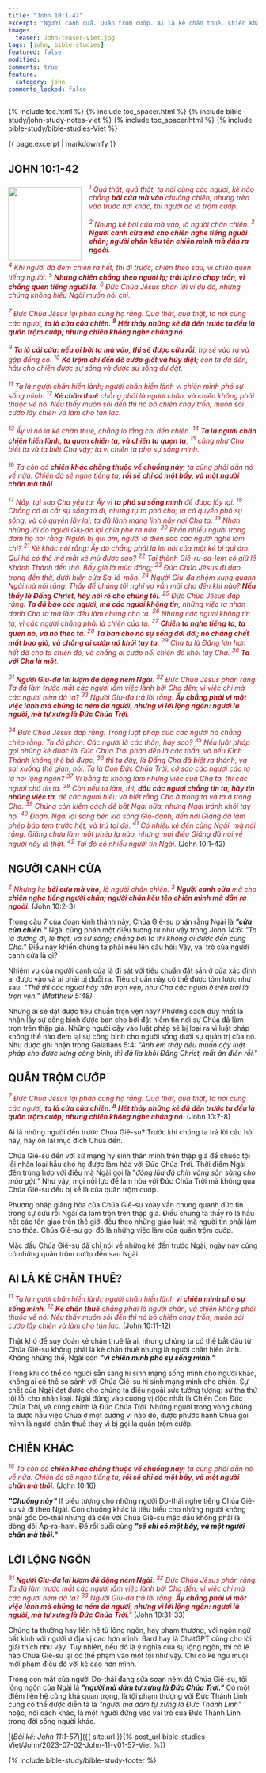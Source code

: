 ```yaml
---
title: "John 10:1-42"
excerpt: "Người canh cửa. Quân trộm cướp. Ai là kẻ chăn thuê. Chiên khác. Lời lộng ngôn."
image:
  teaser: John-teaser-Viet.jpg
tags: [john, bible-studies]
featured: false
modified:
comments: true
feature:
  category: john
comments_locked: false
---
```


{% include toc.html %}
{% include toc_spacer.html %}
{% include bible-study/john-study-notes-viet %}
{% include toc_spacer.html %}
{% include bible-study/bible-studies-Viet %}

{{ page.excerpt | markdownify }}

## JOHN 10:1-42

<div>
<p>
<img alt src="http://vacsf.org/assets/images/John-teaser.jpg" style="border: 0px none; margin: 7px 15px 0px 0px; max-width: 100%; height: 148px; padding: 0px; float: left;">
    <span style="color: rgb(159, 29, 33);"><i>     <sup>1</sup> Quả thật, quả thật, ta nói cùng các ngươi, kẻ nào chẳng <strong>bởi cửa mà vào</strong> chuồng chiên, nhưng trèo vào trước nơi khác, thì người đó là trộm cướp.  <br /><br /><sup>2</sup> Nhưng kẻ bởi cửa mà vào, là người chăn chiên.  <sup>3</sup> <strong>Người canh cửa mở cho chiên nghe tiếng người chăn; người chăn kêu tên chiên mình mà dẫn ra ngoài</strong>.<br /><br />  <sup>4</sup> Khi người đã đem chiên ra hết, thì đi trước, chiên theo sau, vì chiên quen tiếng người.  <sup>5</sup> <strong>Nhưng chiên chẳng theo người lạ; trái lại nó chạy trốn, vì chẳng quen tiếng người lạ</strong>.  <sup>6</sup> Ðức Chúa Jêsus phán lời ví dụ đó, nhưng chúng không hiểu Ngài muốn nói chi.  <br /><br /><sup>7</sup> Ðức Chúa Jêsus lại phán cùng họ rằng: Quả thật, quả thật, ta nói cùng các ngươi, <strong>ta là cửa của chiên.  <sup>8</sup> Hết thảy những kẻ đã đến trước ta đều là quân trộm cướp; nhưng chiên không nghe chúng nó</strong>.  <br /><br /><sup>9</sup> <strong>Ta là cái cửa: nếu ai bởi ta mà vào, thì sẽ được cứu rỗi</strong>; họ sẽ vào ra và gặp đồng cỏ.  <sup>10</sup> <strong>Kẻ trộm chỉ đến để cướp giết và hủy diệt</strong>; còn ta đã đến, hầu cho chiên được sự sống và được sự sống dư dật.  <br /><br /><sup>11</sup> Ta là người chăn hiền lành; người chăn hiền lành vì chiên mình phó sự sống mình.  <sup>12</sup> <strong>Kẻ chăn thuê</strong> chẳng phải là người chăn, và chiên không phải thuộc về nó. Nếu thấy muôn sói đến thì nó bỏ chiên chạy trốn; muôn sói cướp lấy chiên và làm cho tản lạc.  <br /><br /><sup>13</sup> Ấy vì nó là kẻ chăn thuê, chẳng lo lắng chi đến chiên.  <sup>14</sup> <strong>Ta là người chăn chiên hiền lành, ta quen chiên ta, và chiên ta quen ta</strong>,  <sup>15</sup> cũng như Cha biết ta và ta biết Cha vậy; ta vì chiên ta phó sự sống mình.  <br /><br /><sup>16</sup> Ta còn có <strong>chiên khác chẳng thuộc về chuồng này</strong>; ta cùng phải dẫn nó về nữa. Chiên đó sẽ nghe tiếng ta, <strong>rồi sẽ chỉ có một bầy, và một người chăn mà thôi</strong>.  <br /><br /><sup>17</sup> Nầy, tại sao Cha yêu ta: Ấy vì <strong>ta phó sự sống mình</strong> để được lấy lại.  <sup>18</sup> Chẳng có ai cất sự sống ta đi, nhưng tự ta phó cho; ta có quyền phó sự sống, và có quyền lấy lại; ta đã lãnh mạng lịnh nầy nơi Cha ta.  <sup>19</sup> Nhơn những lời đó người Giu-đa lại chia phe ra nữa.  <sup>20</sup> Phần nhiều người trong đám họ nói rằng: Người bị quỉ ám, người là điên sao các ngươi nghe làm chi?  <sup>21</sup> Kẻ khác nói rằng: Ấy đó chẳng phải là lời nói của một kẻ bị quỉ ám. Quỉ há có thể mở mắt kẻ mù được sao?  <sup>22</sup> Tại thành Giê-ru-sa-lem có giữ lễ Khánh Thành đền thờ. Bấy giờ là mùa đông;  <sup>23</sup> Ðức Chúa Jêsus đi dạo trong đền thờ, dưới hiên cửa Sa-lô-môn.  <sup>24</sup> Người Giu-đa nhóm xung quanh Ngài mà nói rằng: Thầy để chúng tôi nghĩ vơ vẫn mãi cho đến khi nào? <strong>Nếu thầy là Ðấng Christ, hãy nói rõ cho chúng tôi</strong>.  <sup>25</sup> Ðức Chúa Jêsus đáp rằng: <strong>Ta đã bảo các ngươi, mà các ngươi không tin</strong>; những việc ta nhơn danh Cha ta mà làm đều làm chứng cho ta.  <sup>26</sup> Nhưng các ngươi không tin ta, vì các ngươi chẳng phải là chiên của ta.  <sup>27</sup> <strong>Chiên ta nghe tiếng ta, ta quen nó, và nó theo ta</strong>.  <sup>28</sup> <strong>Ta ban cho nó sự sống đời đời; nó chẳng chết mất bao giờ, và chẳng ai cướp nó khỏi tay ta</strong>.  <sup>29</sup> Cha ta là Ðấng lớn hơn hết đã cho ta chiên đó, và chẳng ai cướp nổi chiên đó khỏi tay Cha.  <sup>30</sup> <strong>Ta với Cha là một</strong>.  <br /><br /><sup>31</sup> <strong>Người Giu-đa lại lượm đá đặng ném Ngài</strong>. <sup>32</sup> Ðức Chúa Jêsus phán rằng: Ta đã làm trước mắt các ngươi lắm việc lành bởi Cha đến; vì việc chi mà các ngươi ném đã ta?  <sup>33</sup> Người Giu-đa trả lời rằng: <strong>Ấy chẳng phải vì một việc lành mà chúng ta ném đá ngươi, nhưng vì lời lộng ngôn: ngươi là người, mà tự xưng là Ðức Chúa Trời</strong>.  <br /><br /><sup>34</sup> Ðức Chúa Jêsus đáp rằng: Trong luật pháp của các ngươi há chẳng chép rằng: Ta đã phán: Các ngươi là các thần, hay sao?  <sup>35</sup> Nếu luật pháp gọi những kẻ được lời Ðức Chúa Trời phán đến là các thần, và nếu Kinh Thánh không thể bỏ được,  <sup>36</sup> thì ta đây, là Ðấng Cha đã biệt ra thánh, và sai xuống thế gian, nói: Ta là Con Ðức Chúa Trời, cớ sao các ngươi cáo ta là nói lộng ngôn?  <sup>37</sup> Ví bằng ta không làm những việc của Cha ta, thì các ngươi chớ tin ta.  <sup>38</sup> Còn nếu ta làm, thì, <strong>dầu các ngươi chẳng tin ta, hãy tin những việc ta</strong>, để các ngươi hiểu và biết rằng Cha ở trong ta và ta ở trong Cha.  <sup>39</sup> Chúng còn kiếm cách để bắt Ngài nữa; nhưng Ngài tránh khỏi tay họ.  <sup>40</sup> Ðoạn, Ngài lại sang bên kia sông Giô-đanh, đến nơi Giăng đã làm phép báp tem trước hết, và trú tại đó.  <sup>41</sup> Có nhiều kẻ đến cùng Ngài, mà nói rằng: Giăng chưa làm một phép lạ nào, nhưng mọi điều Giăng đã nói về người nầy là thật.  <sup>42</sup> Tại đó có nhiều người tin Ngài.</i></span> (John 10:1-42)</p>
</div>


## NGƯỜI CANH CỬA

<span style="color: rgb(159, 29, 33);">
<i><sup>2</sup> Nhưng kẻ <strong>bởi cửa mà vào</strong>, là người chăn chiên.  <sup>3</sup> <strong>Người canh cửa</strong> mở cho <strong>chiên nghe tiếng người chăn; người chăn kêu tên chiên mình mà dẫn ra ngoài</strong>.</i></span> (John 10:2-3)

Trong câu 7 của đoạn kinh thánh này, Chúa Giê-su phán rằng Ngài là ***"cửa của chiên."*** Ngài cũng phán một điều tương tự như vậy trong John 14:6: *"Ta là đường đi, lẽ thật, và sự sống; chẳng bởi ta thì không ai được đến cùng Cha."* Điều này khiến chúng ta phải nêu lên câu hỏi: Vậy, vai trò của người canh cửa là gì?

Nhiệm vụ của người canh cửa là đi sát với tiêu chuẩn đặt sẵn ở cửa xác định ai được vào và ai phải bị đuổi ra. Tiêu chuẩn này có thể được tóm lược như sau: *"Thế thì các ngươi hãy nên trọn vẹn, như Cha các ngươi ở trên trời là trọn vẹn." (Matthew 5:48).*

Nhưng ai sẽ đạt được tiêu chuẩn trọn vẹn này? Phương cách duy nhất là nhận lấy sự công bình được ban cho bởi đặt niềm tin nơi sự Chúa đã làm trọn trên thập giá. Những người cậy vào luật pháp sẽ bị loại ra vì luật pháp không thể nào đem lại sự công bình cho người sống dưới sự quản trị của nó. Như được ghi nhận trong Galatians 5:4: *"Anh em thảy đều muốn cậy luật pháp cho được xưng công bình, thì đã lìa khỏi Ðấng Christ, mất ân điển rồi."*

## QUÂN TRỘM CƯỚP

<span style="color: rgb(159, 29, 33);">
<i><sup>7</sup> Ðức Chúa Jêsus lại phán cùng họ rằng: Quả thật, quả thật, ta nói cùng các ngươi, <strong>ta là cửa của chiên.  <sup>8</sup> Hết thảy những kẻ đã đến trước ta đều là quân trộm cướp; nhưng chiên không nghe chúng nó</strong>.</i></span> (John 10:7-8)

Ai là những người đến trước Chúa Giê-su? Trước khi chúng ta trả lời câu hỏi này, hãy ôn lại mục đích Chúa đến.

Chúa Giê-su đến với sứ mạng hy sinh thân mình trên thập giá để chuộc tội lỗi nhân loại hầu cho họ được làm hòa với Đức Chúa Trời. Thời điểm Ngài đến trùng hợp với điều mà Ngài gọi là "*đồng lúa đã chín vàng sẵn sàng cho mùa gặt."* Như vậy, mọi nỗi lực để làm hòa với Đức Chúa Trời mà không qua Chúa Giê-su đều bị kể là của quân trộm cướp.

Phương pháp giảng hòa của Chúa Giê-su xoay vần chung quanh đức tin trong sự cứu rỗi Ngài đã làm trọn trên thập giá. Điều chúng ta thấy rõ là hầu hết các tôn giáo trên thế giới đều theo những giáo luật mà người tin phải làm cho thỏa. Chúa Giê-su gọi đó là những việc làm của quân trộm cướp.

Mặc dầu Chúa Giê-su đã chỉ nói về những kẻ đến trước Ngài, ngày nay cũng có những quân trộm cướp đến sau Ngài.

## AI LÀ KẺ CHĂN THUÊ?

<span style="color: rgb(159, 29, 33);">
<i><sup>11</sup> Ta là người chăn hiền lành; người chăn hiền lành <strong>vì chiên mình phó sự sống mình</strong>.  <sup>12</sup> <strong>Kẻ chăn thuê</strong> chẳng phải là người chăn, và chiên không phải thuộc về nó. Nếu thấy muôn sói đến thì nó bỏ chiên chạy trốn; muôn sói cướp lấy chiên và làm cho tản lạc.  </i></span> (John 10:11-12)

Thật khó để suy đoán kẻ chăn thuê là ai, nhưng chúng ta có thể bắt đầu từ Chúa Giê-su không phải là kẻ chăn thuê nhưng là người chăn hiền lành. Không những thế, Ngài còn ***"vì chiên mình phó sự sống mình."***

Trong khi có thể có người sẵn sàng hi sinh mạng sống mình cho người khác, không ai có thể so sánh với Chúa Giê-su hi sinh mạng mình cho chiên. Sự chết của Ngài đạt được cho chúng ta điều ngoài sức tưởng tượng: sự tha thứ tội lỗi cho nhân loại. Ngài đứng vào cương vị độc nhất là Chiên Con Đức Chúa Trời, và cũng chính là Đức Chúa Trời. Những người trong vòng chúng ta được hầu việc Chúa ở một cương vị nào đó, được phước hạnh Chúa gọi mình là người chăn thuê thay vì bị gọi là quân trộm cướp.

## CHIÊN KHÁC

<span style="color: rgb(159, 29, 33);">
<i><sup>16</sup> Ta còn có <strong>chiên khác chẳng thuộc về chuồng này</strong>; ta cùng phải dẫn nó về nữa. Chiên đó sẽ nghe tiếng ta, <strong>rồi sẽ chỉ có một bầy, và một người chăn mà thôi</strong>.</i></span> (John 10:16)

***"Chuồng này"*** lf biểu tượng cho những người Do-thái nghe tiếng Chúa Giê-su và đi theo Ngài. Còn chuồng khác là tiêu biểu cho những người không phải gốc Do-thái nhưng đã đến với Chúa Giê-su mặc dầu không phải là dòng dõi Áp-ra-ham. Để rồi cuối cùng ***"sẽ chỉ có một bầy, và một người chăn mà thôi."***

## LỜI LỘNG NGÔN

<span style="color: rgb(159, 29, 33);">
<i><sup>31</sup> <strong>Người Giu-đa lại lượm đá đặng ném Ngài</strong>. <sup>32</sup> Ðức Chúa Jêsus phán rằng: Ta đã làm trước mắt các ngươi lắm việc lành bởi Cha đến; vì việc chi mà các ngươi ném đã ta?  <sup>33</sup> Người Giu-đa trả lời rằng: <strong>Ấy chẳng phải vì một việc lành mà chúng ta ném đá ngươi, nhưng vì lời lộng ngôn: ngươi là người, mà tự xưng là Ðức Chúa Trời</strong>."</i></span> (John 10:31-33)

Chúng ta thường hay liên hệ từ lộng ngôn, hay phạm thượng, với ngôn ngữ bất kính với người ở địa vị cao hơn mình. Bard hay là ChatGPT cũng cho lời giải thích như vậy. Tuy nhiên, nếu đó là ý nghĩa của sự lộng ngôn, thì có lẽ nào Chúa Giê-su lại có thể phạm vào một tội như vậy. Chỉ có kẻ ngu muội mới phạm điều đó với kẻ cao hơn mình.

Trong con mắt của người Do-thái đang sửa soạn ném đá Chúa Giê-su, tội lộng ngôn của Ngài là ***"người mà dám tự xưng là Đức Chúa Trời."*** Có một điểm liên hệ cũng khá quan trọng, là tội phạm thượng với Đức Thánh Linh cũng có thể được diễn tả là *"người mà dám tự xưng là Đức Thánh Linh"* hoặc, nói cách khác, là một người đứng vào vai trò của Đức Thánh Linh trong đời sống người khác.

[(<em>Bài kế: John 11:1-57</em>)]({{ site.url }}{% post_url bible-studies-Viet/John/2023-07-02-John-11-v01-57-Viet %})

{% include bible-study/bible-study-footer %}

